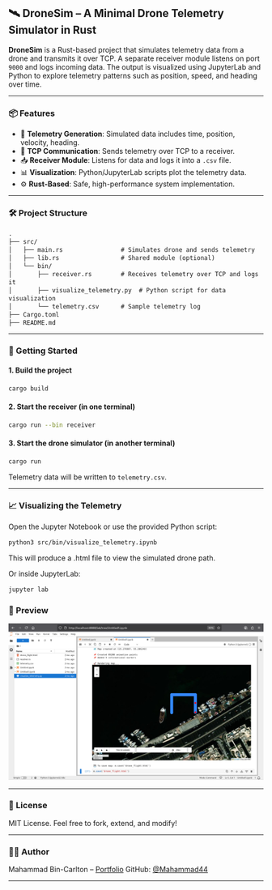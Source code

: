## 🛰️ DroneSim – A Minimal Drone Telemetry Simulator in Rust

**DroneSim** is a Rust-based project that simulates telemetry data from a drone and transmits it over TCP. A separate receiver module listens on port `9000` and logs incoming data. The output is visualized using JupyterLab and Python to explore telemetry patterns such as position, speed, and heading over time.

---

### 📦 Features

* 📡 **Telemetry Generation**: Simulated data includes time, position, velocity, heading.
* 🔌 **TCP Communication**: Sends telemetry over TCP to a receiver.
* 📥 **Receiver Module**: Listens for data and logs it into a `.csv` file.
* 📊 **Visualization**: Python/JupyterLab scripts plot the telemetry data.
* ⚙️ **Rust-Based**: Safe, high-performance system implementation.

---

### 🛠️ Project Structure

```
.
├── src/
│   ├── main.rs                # Simulates drone and sends telemetry
│   ├── lib.rs                 # Shared module (optional)
│   └── bin/
│       ├── receiver.rs        # Receives telemetry over TCP and logs it
│       ├── visualize_telemetry.py  # Python script for data visualization
│       └── telemetry.csv      # Sample telemetry log
├── Cargo.toml
├── README.md
```

---

### 🚀 Getting Started

#### 1. Build the project

```bash
cargo build
```

#### 2. Start the receiver (in one terminal)

```bash
cargo run --bin receiver
```

#### 3. Start the drone simulator (in another terminal)

```bash
cargo run
```

Telemetry data will be written to `telemetry.csv`.

---

### 📈 Visualizing the Telemetry

Open the Jupyter Notebook or use the provided Python script:

```bash
python3 src/bin/visualize_telemetry.ipynb
```
This will produce a .html file to view the simulated drone path.

Or inside JupyterLab:

```bash
jupyter lab
```


### 📸 Preview

![Telemetry Visualization](docs/telemetry_plot.png)


---

### 📜 License

MIT License. Feel free to fork, extend, and modify!

---

### 👨‍💻 Author

Mahammad Bin-Carlton – [Portfolio](https://mahammadbincarlton.com)
GitHub: [@Mahammad44](https://github.com/Mahammad44)

---



